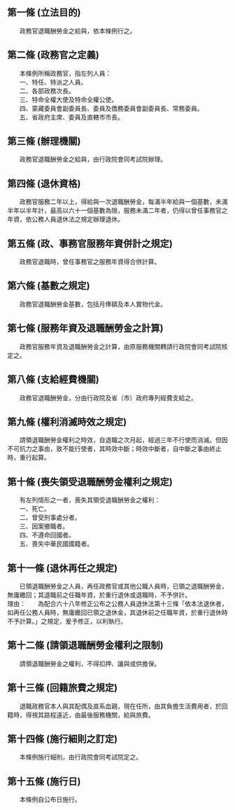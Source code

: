 第一條 (立法目的)
-----------------
　　政務官退職酬勞金之給與，依本條例行之。  


第二條 (政務官之定義)
---------------------
　　本條例所稱政務官，指左列人員：  
　　一、特任、特派之人員。  
　　二、各部政務次長。  
　　三、特命全權大使及特命全權公使。  
　　四、蒙藏委員會副委員長、委員及僑務委員會副委員長、常務委員。  
　　五、省政府主席、委員及直轄市市長。  


第三條 (辦理機關)
-----------------
　　政務官退職酬勞金之給與，由行政院會同考試院辦理。  


第四條 (退休資格)
-----------------
　　政務官服務二年以上，得給與一次退職酬勞金，每滿半年給與一個基數，未滿半年以半年計，最高以六十一個基數為限，服務未滿二年者，仍得以曾任事務官之年資，依公務人員退休法之規定辦理退休。  


第五條 (政、事務官服務年資併計之規定)
-------------------------------------
　　政務官退職時，曾任事務官之服務年資得合併計算。  


第六條 (基數之規定)
-------------------
　　政務官退職酬勞金基數，包括月俸額及本人實物代金。  


第七條 (服務年資及退職酬勞金之計算)
-----------------------------------
　　政務官服務年資及退職酬勞金之計算，由原服務機關轉請行政院會同考試院核定之。  


第八條 (支給經費機關)
---------------------
　　政務官退職酬勞金，分由行政院及省（市）政府專列經費支給之。  


第九條 (權利消滅時效之規定)
---------------------------
　　請領退職酬勞金權利之時效，自退職之次月起，經過三年不行使而消滅。但因不可抗力之事由，致不能行使者，其時效中斷；時效中斷者，自中斷之事由終止時，重行起算。  


第十條 (喪失領受退職酬勞金權利之規定)
-------------------------------------
　　有左列情形之一者，喪失其領受退職酬勞金之權利：  
　　一、死亡。  
　　二、曾受刑事處分者。  
　　三、因案撤職者。  
　　四、不遵命回國者。  
　　五、喪失中華民國國籍者。  


第十一條 (退休再任之規定)
-------------------------
　　已領退職酬勞金之人員，再任政務官或其他公職人員時，已領之退職酬勞金，無庸繳回；其退職前之任職年資，於重行退休或退職時，不予併計。  
理由：　　為配合六十八年修正公布之公務人員退休法第十三條「依本法退休者，如再任公務人員時，無庸繳回已領之退休金，其退休前之任職年資，於重行退休時不予計算。」之規定，爰予修正，以利執行。

第十二條 (請領退職酬勞金權利之限制)
-----------------------------------
　　請領退職酬勞金之權利，不得扣押、讓與或供擔保。  


第十三條 (回籍旅費之規定)
-------------------------
　　退職政務官本人與其配偶及直系血親，現在任所，由其負擔生活費用者，於回籍時，得視其路程遠近，由最後服務機關，給與旅費。  


第十四條 (施行細則之訂定)
-------------------------
　　本條例施行細則，由行政院會同考試院定之。  


第十五條 (施行日)
-----------------
　　本條例自公布日施行。